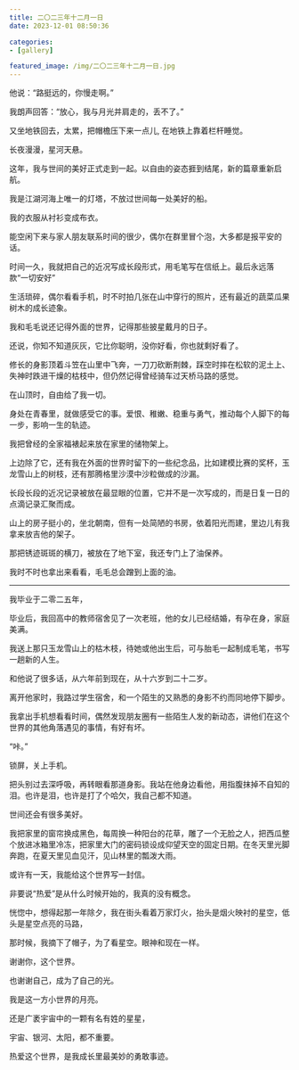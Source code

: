 ```yaml
---
title: 二〇二三年十二月一日
date: 2023-12-01 08:50:36

categories:
- [gallery]

featured_image: /img/二〇二三年十二月一日.jpg
---
```


他说：“路挺远的，你慢走啊。”

我朗声回答：“放心，我与月光并肩走的，丢不了。”

又坐地铁回去，太累，把帽檐压下来一点儿, 在地铁上靠着栏杆睡觉。

长夜漫漫，星河天悬。

这年，我与世间的美好正式走到一起。以自由的姿态捱到结尾，新的篇章重新启航。

我是江湖河海上唯一的灯塔，不放过世间每一处美好的船。

我的衣服从衬衫变成布衣。

能空闲下来与家人朋友联系时间的很少，偶尔在群里冒个泡，大多都是报平安的话。

时间一久，我就把自己的近况写成长段形式，用毛笔写在信纸上。最后永远落款“一切安好”

生活琐碎，偶尔看看手机，时不时拍几张在山中穿行的照片，还有最近的蔬菜瓜果树木的成长迹象。

我和毛毛说还记得外面的世界，记得那些披星戴月的日子。

还说，你知不知道灰灰，它比你聪明，没你好看，你也就剩好看了。

修长的身影顶着斗笠在山里中飞奔，一刀刀砍断荆棘，踩空时摔在松软的泥土上、失神时跌进干燥的枯枝中，但仍然记得曾经骑车过天桥马路的感觉。

在山顶时，自由给了我一切。

身处在青春里，就做感受它的事。爱恨、稚嫩、稳重与勇气，推动每个人脚下的每一步，影响一生的轨迹。

我把曾经的全家福裱起来放在家里的储物架上。

上边除了它，还有我在外面的世界时留下的一些纪念品，比如建模比赛的奖杯，玉龙雪山上的树枝，还有那腾格里沙漠中沙粒做成的沙漏。

长段长段的近况记录被放在最显眼的位置，它并不是一次写成的，而是日复一日的点滴记录汇聚而成。

山上的房子挺小的，坐北朝南，但有一处简陋的书房，依着阳光而建，里边儿有我拿来放吉他的架子。

那把锈迹斑斑的横刀，被放在了地下室，我还专门上了油保养。

我时不时也拿出来看看，毛毛总会蹭到上面的油。

---

我毕业于二零二五年，

毕业后，我回高中的教师宿舍见了一次老班，他的女儿已经结婚，有孕在身，家庭美满。

我送上那只玉龙雪山上的枯木枝，待她或他出生后，可与胎毛一起制成毛笔，书写一趟新的人生。

和他说了很多话，从六年前到现在，从十六岁到二十二岁。

离开他家时，我路过学生宿舍，和一个陌生的又熟悉的身影不约而同地停下脚步。

我拿出手机想看看时间，偶然发现朋友圈有一些陌生人发的新动态，讲他们在这个世界的其他角落遇见的事情，有好有坏。


“咔。”

锁屏，关上手机。

把头别过去深呼吸，再转眼看那道身影。我站在他身边看他，用指腹抹掉不自知的泪。也许是泪，也许是打了个哈欠，我自己都不知道。

世间还会有很多美好。

我把家里的窗帘换成黑色，每周换一种阳台的花草，雕了一个无脸之人，把西瓜整个放进冰箱里冷冻，把家里大门的密码锁设成仰望天空的固定日期。在冬天里光脚奔跑，在夏天里见血见汗，见山林里的瓢泼大雨。

或许有一天，我能给这个世界写一封信。

非要说“热爱”是从什么时候开始的，我真的没有概念。

恍惚中，想得起那一年除夕，我在街头看着万家灯火，抬头是烟火映衬的星空，低头是星空点亮的马路，

那时候，我摘下了帽子，为了看星空。眼神和现在一样。

谢谢你，这个世界。

也谢谢自己，成为了自己的光。

我是这一方小世界的月亮。

还是广袤宇宙中的一颗有名有姓的星星，

宇宙、银河、太阳，都不重要。

热爱这个世界，是我成长里最美妙的勇敢事迹。